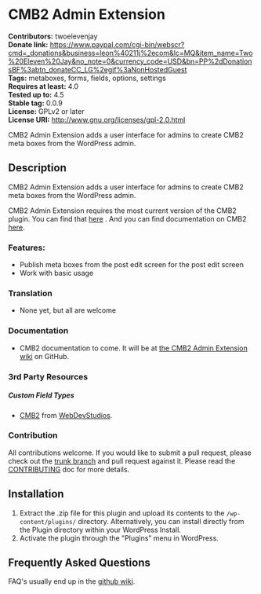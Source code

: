 # CMB2 Admin Extension
**Contributors:**         twoelevenjay  
**Donate link:**          https://www.paypal.com/cgi-bin/webscr?cmd=_donations&business=leon%40211j%2ecom&lc=MQ&item_name=Two%20Eleven%20Jay&no_note=0&currency_code=USD&bn=PP%2dDonationsBF%3abtn_donateCC_LG%2egif%3aNonHostedGuest  
**Tags:**                 metaboxes, forms, fields, options, settings  
**Requires at least:**    4.0  
**Tested up to:**         4.5  
**Stable tag:**           0.0.9  
**License:**              GPLv2 or later  
**License URI:**          http://www.gnu.org/licenses/gpl-2.0.html  

CMB2 Admin Extension adds a user interface for admins to create CMB2 meta boxes from the WordPress admin.

## Description

CMB2 Admin Extension adds a user interface for admins to create CMB2 meta boxes from the WordPress admin.

CMB2 Admin Extension requires the most current version of the CMB2 plugin. You can find that [here](https://wordpress.org/plugins/cmb2/) . And you can find documentation on CMB2 [here](https://github.com/WebDevStudios/CMB2/wiki/Field-Types#types).

### Features:

* Publish meta boxes from the post edit screen for the post edit screen
* Work with basic usage

### Translation
* None yet, but all are welcome

### Documentation
* CMB2 documentation to come. It will be at [the CMB2 Admin Extension wiki](https://github.com/twoelevenjay/CMB2-Admin-Extension/wiki) on GitHub.

### 3rd Party Resources

##### Custom Field Types
* [CMB2](https://github.com/WebDevStudios/CMB2/) from [WebDevStudios](https://webdevstudios.com).

### Contribution
All contributions welcome. If you would like to submit a pull request, please check out the [trunk branch](https://github.com/twoelevenjay/CMB2-Admin-Extension/tree/trunk) and pull request against it. Please read the [CONTRIBUTING](https://github.com/twoelevenjay/CMB2-Admin-Extension/CONTRIBUTING.md) doc for more details.

## Installation

1. Extract the .zip file for this plugin and upload its contents to the `/wp-content/plugins/` directory. Alternatively, you can install directly from the Plugin directory within your WordPress Install.
1. Activate the plugin through the "Plugins" menu in WordPress.

## Frequently Asked Questions

FAQ's usually end up in the [github wiki](https://github.com/twoelevenjay/CMB2-Admin-Extension/wiki).
